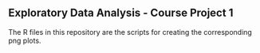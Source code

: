 ## Exploratory Data Analysis - Course Project 1

The R files in this repository are the scripts for creating the corresponding png plots.



